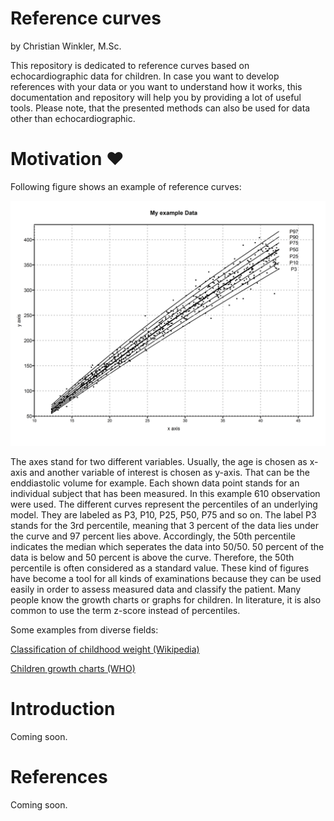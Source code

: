 ﻿# Reference curves
by Christian Winkler, M.Sc.

This repository is dedicated to reference curves based on echocardiographic data for children. In case you want to develop references with your data or you want to understand how it works, this documentation and repository will help you by providing a lot of useful tools. Please note, that the presented methods can also be used for data other than echocardiographic.

# Motivation ❤️
Following figure shows an example of reference curves:

![Example reference curves](https://raw.githubusercontent.com/xi2pi/reference-curves/master/docs/figures/ex_1_reference_curves.png)


The axes stand for two different variables. Usually, the age is chosen as x-axis and another variable of interest is chosen as y-axis. That can be the enddiastolic volume for example. Each shown data point stands for an individual subject that has been measured. In this example 610 observation were used.
The different curves represent the percentiles of an underlying model. They are labeled as P3, P10, P25, P50, P75 and so on. 
The label P3 stands for the 3rd percentile, meaning that 3 percent of the data lies under the curve and 97 percent lies above. 
Accordingly, the 50th percentile indicates the median which seperates the data into 50/50. 50 percent of the data is below and 50 percent is above the curve. Therefore, the 50th percentile is often considered as a standard value.
These kind of figures have become a tool for all kinds of examinations because they can be used easily in order to assess measured data and classify the patient. 
Many people know the growth charts or graphs for children. In literature, it is also common to use the term z-score instead of percentiles.

Some examples from diverse fields:

[Classification of childhood weight (Wikipedia)](https://en.wikipedia.org/wiki/Classification_of_childhood_weight)

[Children growth charts (WHO)](http://www.who.int/growthref/who2007_bmi_for_age/en/)


# Introduction
Coming soon.

# References
Coming soon.
